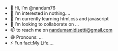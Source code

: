 - 👋 Hi, I’m @nandum76
- 👀 I’m interested in nothing....
- 🌱 I’m currently learning html,css and javascript
- 💞️ I’m looking to collaborate on ...
- 📫 to reach me on nandumamidisetti@gmail.com 
- 😄 Pronouns: ...
- ⚡ Fun fact:My Life....

<!---
nandum76/nandum76 is a ✨ special ✨ repository because its `README.md` (this file) appears on your GitHub profile.
You can click the Preview link to take a look at your changes.
--->

